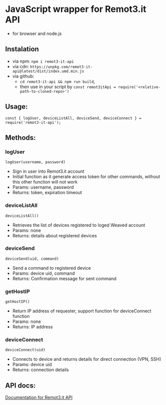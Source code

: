 # JavaScript wrapper for Remot3.it API
- for browser and node.js

## Instalation
- via npm: `npm i remot3-it-api`
- via cdn: `https://unpkg.com/remot3-it-api@latest/dist/index.umd.min.js`
- via github: 
  - `cd remot3-it-api && npm run build`, 
  - then use in your script by `const remot3itApi = require('<relative-path-to-cloned-repo>')` 

## Usage:
`const { logUser, deviceListAll, deviceSend, deviceConnect } = require('remot3-it-api');`

## Methods:
### logUser
`logUser(username, password)`
- Sign in user into Remot3.it account
- Initial function as it generate access token for other commands, without this other function will not work
- Params: username, password
- Returns: token, expiration timeout

### deviceListAll
`deviceListAll()`
- Retrieves the list of devices registered to loged Weaved account
- Params: none
- Returns: details about registered devices

### deviceSend
`deviceSend(uid, command)`
- Send a command to registered device
- Params: device uid, command
- Returns: Confirmation message for sent command

### getHostIP
`getHostIP()`
- Return IP address of requester, support function for deviceConnect function
- Params: none
- Returns: IP address

### deviceConnect
`deviceConnect(uid)`
- Connects to device and returns details for direct connection (VPN, SSH)
- Params: device uid
- Returns: connection details

## API docs:
[Documentation for Remot3.it API](http://docs.weaved.com/docs)